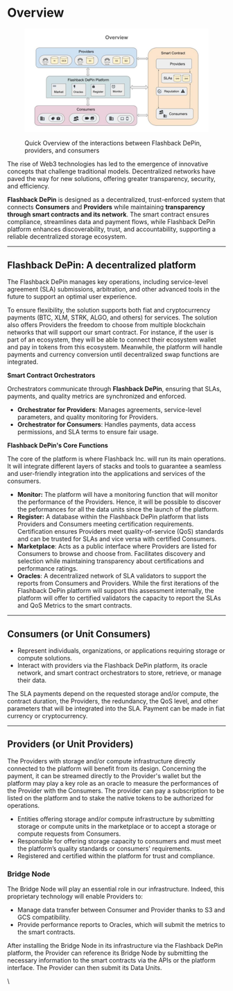 # Overview

<figure><img src="../../.gitbook/assets/Flashback Ecosystem Diagrams (22).jpg" alt=""><figcaption><p>Quick Overview of the interactions between Flashback DePin, providers, and consumers</p></figcaption></figure>

The rise of Web3 technologies has led to the emergence of innovative concepts that challenge traditional models. Decentralized networks have paved the way for new solutions, offering greater transparency, security, and efficiency.

**Flashback DePin** is designed as a decentralized, trust-enforced system that connects **Consumers** and **Providers** while maintaining **transparency through smart contracts and its network**. The smart contract ensures compliance, streamlines data and payment flows, while Flashback DePin platform enhances discoverability, trust, and accountability, supporting a reliable decentralized storage ecosystem.

***

## **Flashback DePin: A decentralized platform**

The Flashback DePin manages key operations, including service-level agreement (SLA) submissions, arbitration, and other advanced tools in the future to support an optimal user experience.

To ensure flexibility, the solution supports both fiat and cryptocurrency payments (BTC, XLM, STRK, ALGO, and others) for services. The solution also offers Providers the freedom to choose from multiple blockchain networks that will support our smart contract. For instance, if the user is part of an ecosystem, they will be able to connect their ecosystem wallet and pay in tokens from this ecosystem. Meanwhile, the platform will handle payments and currency conversion until decentralized swap functions are integrated.

**Smart Contract Orchestrators**

Orchestrators communicate through **Flashback DePin**, ensuring that SLAs, payments, and quality metrics are synchronized and enforced.

* **Orchestrator for Providers**: Manages agreements, service-level parameters, and quality monitoring for Providers.
* **Orchestrator for Consumers**: Handles payments, data access permissions, and SLA terms to ensure fair usage.

**Flashback DePin's Core Functions**

The core of the platform is where Flashback Inc. will run its main operations. It will integrate different layers of stacks and tools to guarantee a seamless and user-friendly integration into the applications and services of the consumers.

* **Monitor:** The platform will have a monitoring function that will monitor the performance of the Providers. Hence, it will be possible to discover the peformances for all the data units since the launch of the platform.
* **Register:** A database within the Flashback DePin platform that lists Providers and Consumers meeting certification requirements. Certification ensures Providers meet quality-of-service (QoS) standards and can be trusted for SLAs and vice versa with certified Consumers.&#x20;
* **Marketplace**: Acts as a public interface where Providers are listed for Consumers to browse and choose from. Facilitates discovery and selection while maintaining transparency about certifications and performance ratings.
* **Oracles**: A decentralized network of SLA validators to support the reports from Consumers and Providers. While the first iterations of the Flashback DePin platform will support this assessment internally, the platform will offer to certified validators the capacity to report the SLAs and QoS Metrics to the smart contracts.&#x20;

***

## **Consumers (or Unit Consumers)**

* Represent individuals, organizations, or applications requiring storage or compute solutions.&#x20;
* Interact with providers via the Flashback DePin platform, its oracle network, and smart contract orchestrators to store, retrieve, or manage their data.

The SLA payments depend on the requested storage and/or compute, the contract duration, the Providers, the redundancy, the QoS level, and other parameters that will be integrated into the SLA. Payment can be made in fiat currency or cryptocurrency.&#x20;

***

## **Providers (or Unit Providers)**

The Providers with storage and/or compute infrastructure directly connected to the platform will benefit from its design. Concerning the payment, it can be streamed directly to the Provider's wallet but the platform may play a key role as an oracle to measure the performances of the Provider with the Consumers. The provider can pay a subscription to be listed on the platform and to stake the native tokens to be authorized for operations.&#x20;

* Entities offering storage and/or compute infrastructure by submitting storage or compute units in the marketplace or to accept a storage or compute requests from Consumers.&#x20;
* Responsible for offering storage capacity to consumers and must meet the platform’s quality standards or consumers' requirements.&#x20;
* Registered and certified within the platform for trust and compliance.

### Bridge Node

The Bridge Node will play an essential role in our infrastructure. Indeed, this proprietary technology will enable Providers to:

* Manage data transfer between Consumer and Provider thanks to S3 and GCS compatibility.
* Provide performance reports to Oracles, which will submit the metrics to the smart contracts.

After installing the Bridge Node in its infrastructure via the Flashback DePin platform, the Provider can reference its Bridge Node by submitting the necessary information to the smart contracts via the APIs or the platform interface. The Provider can then submit its Data Units.

\

